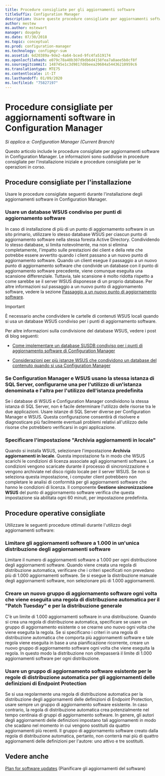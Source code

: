 ```yaml
---
title: Procedure consigliate per gli aggiornamenti software
titleSuffix: Configuration Manager
description: Usare queste procedure consigliate per aggiornamenti software in Configuration Manager.
author: mestew
ms.author: mstewart
manager: dougeby
ms.date: 07/30/2018
ms.topic: conceptual
ms.prod: configuration-manager
ms.technology: configmgr-sum
ms.assetid: 6d20389a-9de2-4a64-bced-9fc4fa519174
ms.openlocfilehash: e079c78a40b307d9db6d4158fea7a8aee5b8cf8f
ms.sourcegitcommit: 148745e1c3d9817d8beea20684a54436210959c6
ms.translationtype: MTE75
ms.contentlocale: it-IT
ms.lasthandoff: 01/09/2020
ms.locfileid: "75827197"
---
```

# <a name="best-practices-for-software-updates-in-configuration-manager"></a>Procedure consigliate per aggiornamenti software in Configuration Manager

*Si applica a: Configuration Manager (Current Branch)*

Questo articolo include le procedure consigliate per aggiornamenti software in Configuration Manager. Le informazioni sono suddivise in procedure consigliate per l'installazione iniziale e procedure consigliate per le operazioni in corso.  



## <a name="bkmk_install"></a> Procedure consigliate per l'installazione  

Usare le procedure consigliate seguenti durante l'installazione degli aggiornamenti software in Configuration Manager.  


### <a name="bkmk_shared-susdb"></a> Usare un database WSUS condiviso per punti di aggiornamento software  

In caso di installazione di più di un punto di aggiornamento software in un sito primario, utilizzare lo stesso database WSUS per ciascun punto di aggiornamento software nella stessa foresta Active Directory. Condividendo lo stesso database, si limita notevolmente, ma non si elimina completamente, l'impatto sulle prestazioni dei client e della rete che potrebbe essere avvertito quando i client passano a un nuovo punto di aggiornamento software. Quando un client esegue il passaggio a un nuovo punto di aggiornamento software che condivide un database con il punto di aggiornamento software precedente, viene comunque eseguita una scansione differenziale. Tuttavia, tale scansione è molto ridotta rispetto a come sarebbe se il server WSUS disponesse di un proprio database. Per altre informazioni sul passaggio a un nuovo punto di aggiornamento software, vedere la sezione [Passaggio a un nuovo punto di aggiornamento software](/sccm/sum/plan-design/plan-for-software-updates#BKMK_SUPSwitching).  

> [!IMPORTANT]  
>  È necessario anche condividere le cartelle di contenuti WSUS locali quando si usa un database WSUS condiviso per i punti di aggiornamento software.  

Per altre informazioni sulla condivisione del database WSUS, vedere i post di blog seguenti:  

- [Come implementare un database SUSDB condiviso per i punti di aggiornamento software di Configuration Manager](https://techcommunity.microsoft.com/t5/Configuration-Manager-Archive/How-to-implement-a-shared-SUSDB-for-Configuration-Manager/ba-p/274103)  

- [Considerazioni per più istanze WSUS che condividono un database del contenuto quando si usa Configuration Manager](https://blogs.technet.microsoft.com/wsus/2014/03/22/considerations-for-multiple-wsus-instances-sharing-a-content-database-when-using-system-center-configuration-manager-but-without-network-load-balancing-nlb/)  


### <a name="bkmk_sql-instance"></a> Se Configuration Manager e WSUS usano la stessa istanza di SQL Server, configurarne una per l'utilizzo di un'istanza denominata e l'altra per l'utilizzo dell'istanza predefinita  

Se i database di WSUS e Configuration Manager condividono la stessa istanza di SQL Server, non è facile determinare l'utilizzo delle risorse tra le due applicazioni. Usare istanze di SQL Server diverse per Configuration Manager e WSUS. Questa configurazione consentirà di risolvere e diagnosticare più facilmente eventuali problemi relativi all'utilizzo delle risorse che potrebbero verificarsi in ogni applicazione.  


### <a name="bkmk_store-local"></a> Specificare l'impostazione "Archivia aggiornamenti in locale"  

Quando si installa WSUS, selezionare l'impostazione **Archivia aggiornamenti in locale**. Questa impostazione fa in modo che WSUS scarichi le condizioni di licenza associate agli aggiornamenti software. Le condizioni vengono scaricate durante il processo di sincronizzazione e vengono archiviate nel disco rigido locale per il server WSUS. Se non si seleziona questa impostazione, i computer client potrebbero non completare le analisi di conformità per gli aggiornamenti software che hanno le condizioni di licenza. Il componente **Gestione sincronizzazione WSUS** del punto di aggiornamento software verifica che questa impostazione sia abilitata ogni 60 minuti, per impostazione predefinita.  



## <a name="bkmk_operation"></a> Procedure operative consigliate  

Utilizzare le seguenti procedure ottimali durante l'utilizzo degli aggiornamenti software:  


### <a name="bkmk_object-limit"></a> Limitare gli aggiornamenti software a 1.000 in un'unica distribuzione degli aggiornamenti software  

Limitare il numero di aggiornamenti software a 1.000 per ogni distribuzione degli aggiornamenti software. Quando viene creata una regola di distribuzione automatica, verificare che i criteri specificati non prevedano più di 1.000 aggiornamenti software. Se si esegue la distribuzione manuale degli aggiornamenti software, non selezionare più di 1.000 aggiornamenti.  


### <a name="bkmk_new-group"></a> Creare un nuovo gruppo di aggiornamento software ogni volta che viene eseguita una regola di distribuzione automatica per il "Patch Tuesday" e per la distribuzione generale  

C'è un limite di 1.000 aggiornamenti software in una distribuzione. Quando si crea una regola di distribuzione automatica, specificare se usare un gruppo di aggiornamento esistente o se crearne uno nuovo ogni volta che viene eseguita la regola. Se si specificano i criteri in una regola di distribuzione automatica che comporta più aggiornamenti software e tale regola viene eseguita in base a una pianificazione ricorrente, creare un nuovo gruppo di aggiornamento software ogni volta che viene eseguita la regola. In questo modo la distribuzione non oltrepasserà il limite di 1.000 aggiornamenti software per ogni distribuzione.  


### <a name="bkmk_same-group"></a> Usare un gruppo di aggiornamento software esistente per le regole di distribuzione automatica per gli aggiornamenti delle definizioni di Endpoint Protection  

Se si usa regolarmente una regola di distribuzione automatica per la distribuzione degli aggiornamenti delle definizioni di Endpoint Protection, usare sempre un gruppo di aggiornamento software esistente. In caso contrario, la regola di distribuzione automatica crea potenzialmente nel tempo centinaia di gruppi di aggiornamento software. In genere, gli autori degli aggiornamenti delle definizioni impostano tali aggiornamenti in modo che scadano nel momento in cui vengono sostituiti da quattro aggiornamenti più recenti. Il gruppo di aggiornamento software creato dalla regola di distribuzione automatica, pertanto, non conterrà mai più di quattro aggiornamenti delle definizioni per l'autore: uno attivo e tre sostituiti.  



## <a name="see-also"></a>Vedere anche  
 [Plan for software updates](/sccm/sum/plan-design/plan-for-software-updates) (Pianificare gli aggiornamenti del software)

